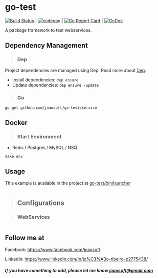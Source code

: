 # go-test
[![Build Status](https://travis-ci.org/joaosoft/go-test.svg?branch=master)](https://travis-ci.org/joaosoft/go-test) | [![codecov](https://codecov.io/gh/joaosoft/go-test/branch/master/graph/badge.svg)](https://codecov.io/gh/joaosoft/go-test) | [![Go Report Card](https://goreportcard.com/badge/github.com/joaosoft/go-test)](https://goreportcard.com/report/github.com/joaosoft/go-test) | [![GoDoc](https://godoc.org/github.com/joaosoft/go-test?status.svg)](https://godoc.org/github.com/joaosoft/go-test/service)

A package framework to test webservices.

## Dependency Management 
>### Dep

Project dependencies are managed using Dep. Read more about [Dep](https://github.com/golang/dep).
* Install dependencies: `dep ensure`
* Update dependencies: `dep ensure -update`

>### Go
```
go get github.com/joaosoft/go-test/service
```

## Docker
>### Start Environment 
* Redis / Postgres / MySQL / NSQ
```
make env
```

## Usage 
This example is available in the project at [go-test/bin/launcher](https://github.com/joaosoft/go-test/tree/master/bin/launcher)

```go

```

>## Configurations

>### WebServices 

```javascript

```

## Follow me at
Facebook: https://www.facebook.com/joaosoft

LinkedIn: https://www.linkedin.com/in/jo%C3%A3o-ribeiro-b2775438/

##### If you have something to add, please let me know joaosoft@gmail.com
